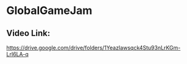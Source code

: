 # GlobalGameJam
## Video Link:
https://drive.google.com/drive/folders/1YeazIawsqck4Stu93nLrKGm-LrI6LA-q 
